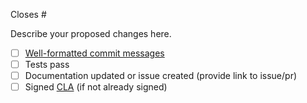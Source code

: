 Closes #

Describe your proposed changes here.

<!-- Checkboxes below this note can be erased if not applicable to your Pull Request. -->

- [ ] [Well-formatted commit messages](https://www.conventionalcommits.org/en/v1.0.0/)
- [ ] Tests pass
- [ ] Documentation updated or issue created (provide link to issue/pr)
- [ ] Signed [CLA](https://cla-assistant.io/cnosdb/cnosdb) (if not already signed)